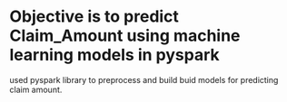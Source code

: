 # Objective is to predict Claim_Amount using machine learning models in pyspark
used pyspark library to preprocess and build buid models for predicting claim amount.
